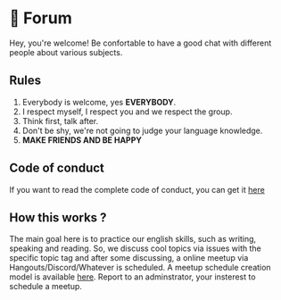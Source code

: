 # :mega: Forum

Hey, you're welcome! Be confortable to have a good chat with different people about various subjects.

## Rules

1. Everybody is welcome, yes **EVERYBODY**.
2. I respect myself, I respect you and we respect the group.
3. Think first, talk after.
4. Don't be shy, we're not going to judge your language knowledge.
5. **MAKE FRIENDS AND BE HAPPY**

## Code of conduct

If you want to read the complete code of conduct, you can get it [here](https://github.com/power-talk/forum/blob/master/CODE_OF_CONDUCT.md)

## How this works ?

The main goal here is to practice our english skills, such as writing, speaking and reading. So, we discuss cool topics via issues with the specific topic tag and after some discussing, a online meetup via Hangouts/Discord/Whatever is scheduled. A meetup schedule creation model is available [here](). Report to an adminstrator, your insterest to schedule a meetup.
